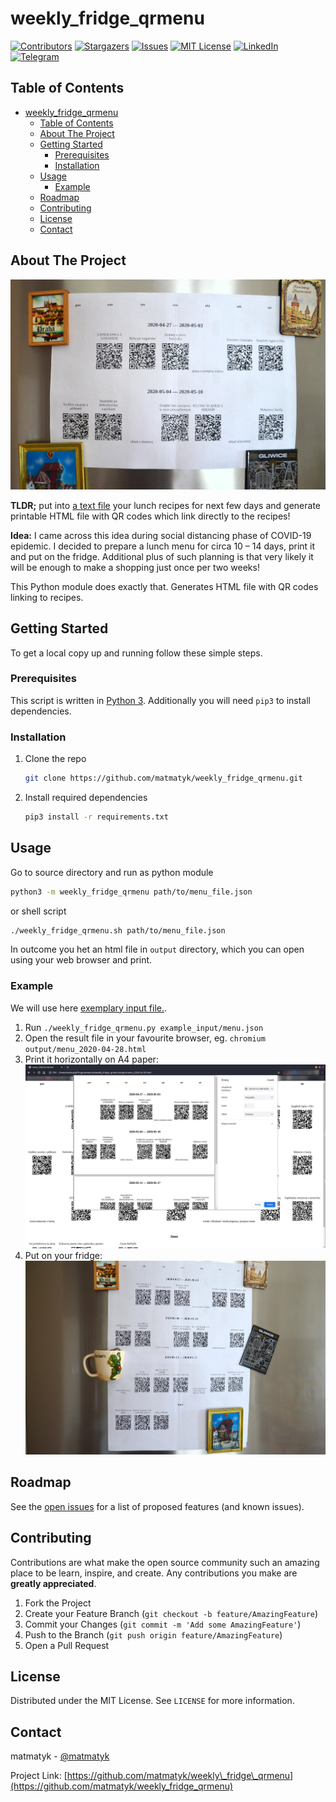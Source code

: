# weekly\_fridge\_qrmenu
<!-- PROJECT SHIELDS -->
[![Contributors][contributors-shield]][contributors-url]
[![Stargazers][stars-shield]][stars-url]
[![Issues][issues-shield]][issues-url]
[![MIT License][license-shield]][license-url]
[![LinkedIn][linkedin-shield]][linkedin-url]
[![Telegram][telegram-shield]][telegram-url]

<!-- TABLE OF CONTENTS -->
## Table of Contents

- [weekly\_fridge\_qrmenu](#weeklyfridgeqrmenu)
  - [Table of Contents](#table-of-contents)
  - [About The Project](#about-the-project)
  - [Getting Started](#getting-started)
    - [Prerequisites](#prerequisites)
    - [Installation](#installation)
  - [Usage](#usage)
    - [Example](#example)
  - [Roadmap](#roadmap)
  - [Contributing](#contributing)
  - [License](#license)
  - [Contact](#contact)

<!-- ABOUT THE PROJECT -->
## About The Project

![Printed lunch menu on the fridge][product-screenshot]

**TLDR;** put into [a text file][example_config] your lunch recipes for next few days and generate printable HTML file with QR codes which link directly to the recipes!

**Idea:** I came across this idea during social distancing phase of COVID-19 epidemic.
I decided to prepare a lunch menu for circa 10 – 14 days, print it and put on the fridge.
Additional plus of such planning is that very likely it will be enough to make a shopping just once per two weeks!

This Python module does exactly that. Generates HTML file with QR codes linking to recipes.

<!-- GETTING STARTED -->
## Getting Started

To get a local copy up and running follow these simple steps.

### Prerequisites

This script is written in [Python 3](https://www.python.org/). Additionally you will need `pip3` to install dependencies.

### Installation

1. Clone the repo

   ```sh
   git clone https://github.com/matmatyk/weekly_fridge_qrmenu.git
   ```

2. Install required dependencies

   ```sh
   pip3 install -r requirements.txt
   ```

<!-- USAGE EXAMPLES -->
## Usage

Go to source directory and run as python module

```sh
python3 -m weekly_fridge_qrmenu path/to/menu_file.json
```

or shell script

```sh
./weekly_fridge_qrmenu.sh path/to/menu_file.json
```

In outcome you het an html file in `output` directory, which you can open using your web browser and print.

### Example

We will use here [exemplary input file.][example_config].

1. Run `./weekly_fridge_qrmenu.py example_input/menu.json`
2. Open the result file in your favourite browser, eg. `chromium output/menu_2020-04-28.html`
3. Print it horizontally on A4 paper:
   ![Printing generated HTML file](images/menu_printing.jpg)
4. Put on your fridge:
   ![Lunch menu on fridge](images/menu_on_fridge.jpg)

<!--_For more examples, please refer to the [Documentation](https://example.com)_-->

<!-- ROADMAP -->
## Roadmap

See the [open issues](https://github.com/matmatyk/weekly_fridge_qrmenu/issues) for a list of proposed features (and known issues).

<!-- CONTRIBUTING -->
## Contributing

Contributions are what make the open source community such an amazing place to be learn, inspire, and create. Any contributions you make are **greatly appreciated**.

1. Fork the Project
2. Create your Feature Branch (`git checkout -b feature/AmazingFeature`)
3. Commit your Changes (`git commit -m 'Add some AmazingFeature'`)
4. Push to the Branch (`git push origin feature/AmazingFeature`)
5. Open a Pull Request

<!-- LICENSE -->
## License

Distributed under the MIT License. See `LICENSE` for more information.

<!-- CONTACT -->
## Contact

matmatyk - [@matmatyk](https://twitter.com/matmatyk)

Project Link: [https://github.com/matmatyk/weekly\_fridge\_qrmenu](https://github.com/matmatyk/weekly_fridge_qrmenu)

<!-- ACKNOWLEDGEMENTS -->
<!-- ## Acknowledgements

* []()
* []()
* []() -->

<!-- MARKDOWN LINKS & IMAGES -->
<!-- https://www.markdownguide.org/basic-syntax/#reference-style-links -->
[contributors-shield]: https://img.shields.io/github/contributors/matmatyk/weekly_fridge_qrmenu.svg?style=flat-square
[contributors-url]: https://github.com/matmatyk/weekly_fridge_qrmenu/graphs/contributors
[stars-shield]: https://img.shields.io/github/stars/matmatyk/weekly_fridge_qrmenu.svg?style=flat-square
[stars-url]: https://github.com/matmatyk/weekly_fridge_qrmenu/stargazers
[issues-shield]: https://img.shields.io/github/issues/matmatyk/weekly_fridge_qrmenu.svg?style=flat-square
[issues-url]: https://github.com/matmatyk/weekly_fridge_qrmenu/issues
[license-shield]: https://img.shields.io/github/license/matmatyk/weekly_fridge_qrmenu.svg?style=flat-square
[license-url]: https://github.com/matmatyk/weekly_fridge_qrmenu/blob/master/LICENSE
[linkedin-shield]: https://img.shields.io/badge/-LinkedIn-black.svg?style=flat-square&logo=linkedin&colorB=555
[linkedin-url]: https://pl.linkedin.com/in/michal-richter
[telegram-shield]: https://img.shields.io/badge/-Telegram-black.svg?style=flat-square&logo=telegram&color=555
[telegram-url]: https://t.me/matmatyk

[product-screenshot]: images/menu_main_photo.jpg
[example_config]: example_input/menu.json
